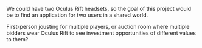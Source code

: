 We could have two Oculus Rift headsets, so the goal of this project
would be to find an application for two users in a shared world.

First-person jousting for multiple players, or auction room where
multiple bidders wear Oculus Rift to see investment opportunities of
different values to them?